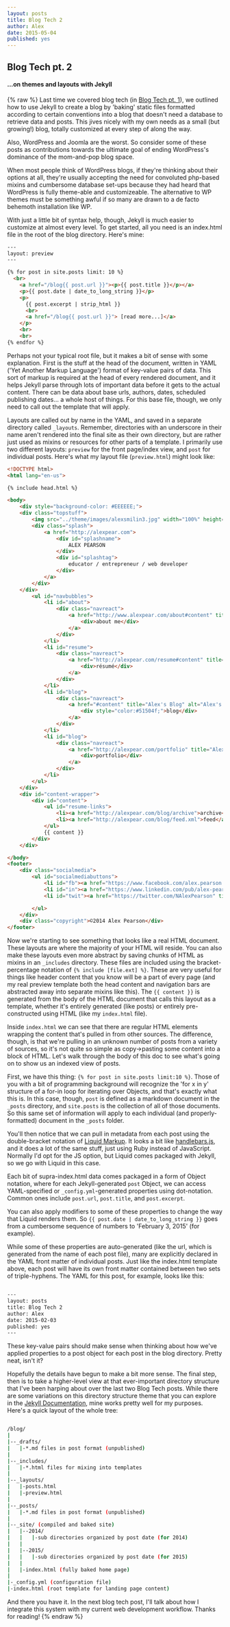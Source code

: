 ```yaml
---
layout: posts
title: Blog Tech 2
author: Alex
date: 2015-05-04
published: yes
---
```


## Blog Tech pt. 2
#### ...on themes and layouts with Jekyll

{% raw %}
Last time we covered blog tech (in [Blog Tech pt. 1](http://alexpear.com/blog/2014/12/03/blog-tech-1/)), we outlined how to use Jekyll to create a blog by 'baking' static files formatted according to certain conventions into a blog that doesn't need a database to retrieve data and posts. This jives nicely with my own needs as a small (but growing!) blog, totally customized at every step of along the way. 

Also, WordPress and Joomla are the worst. So consider some of these posts as contributions towards the ultimate goal of ending WordPress's dominance of the mom-and-pop blog space. 

When most people think of WordPress blogs, if they're thinking about their options at all, they're usually accepting the need for convoluted php-based mixins and cumbersome database set-ups because they had heard that WordPress is fully theme-able and customizeable. The alternative to WP themes must be something awful if so many are drawn to a de facto behemoth installation like WP. 

With just a little bit of syntax help, though, Jekyll is much easier to customize at almost every level. To get started, all you need is an index.html file in the root of the blog directory. Here's mine: 

```html
---
layout: preview
---

{% for post in site.posts limit: 10 %}
  <br>
    <a href="/blog{{ post.url }}"><p>{{ post.title }}</p></a>
    <p>{{ post.date | date_to_long_string }}</p>
    <p>
      {{ post.excerpt | strip_html }}
      <br>
      <a href="/blog{{ post.url }}"> [read more...]</a>
    </p>
    <br>
    <br>
{% endfor %}

```

Perhaps not your typical root file, but it makes a bit of sense with some explanation. First is the stuff at the head of the document, written in YAML ('Yet Another Markup Language') format of key-value pairs of data. This sort of markup is required at the head of every rendered document, and it helps Jekyll parse through lots of important data before it gets to the actual content. There can be data about base urls, authors, dates, scheduled publishing dates... a whole host of things. For this base file, though, we only need to call out the template that will apply. 

Layouts are called out by name in the YAML, and saved in a separate directory called `_layouts`. Remember, directories with an underscore in their name aren't rendered into the final site as their own directory, but are rather just used as mixins or resources for other parts of a template. I primarily use two different layouts: `preview` for the front page/index view, and `post` for individual posts. Here's what my layout file (`preview.html`) might look like:

```html
<!DOCTYPE html>
<html lang="en-us">

{% include head.html %}

<body>
    <div style="background-color: #EEEEEE;">
    <div class="topstuff">
        <img src="../theme/images/alexsmilin3.jpg" width="100%" height="auto"></img>
        <div class="splash">
            <a href="http://alexpear.com">
                <div id="splashname">
                    ALEX PEARSON
                </div>
                <div id="splashtag">
                    educator / entrepreneur / web developer
                </div>
            </a>
        </div>
    </div>
        <ul id="navbubbles">
            <li id="about">
                <div class="navreact">
                    <a href="http://www.alexpear.com/about#content" title="About Alex" alt="About Alex">
                        <div>about me</div>
                    </a>
                </div>
            </li>
            <li id="resume">
                <div class="navreact">
                    <a href="http://alexpear.com/resume#content" title="Alex's Resume" alt="Alex's Resume">
                        <div>résumé</div>
                    </a>
                </div>
            </li>
            <li id="blog">
                <div class="navreact">
                    <a href="#content" title="Alex's Blog" alt="Alex's Blog">
                        <div style="color:#51504f;">blog</div>
                    </a>
                </div>
            </li>
            <li id="blog">
                <div class="navreact">
                    <a href="http://alexpear.com/portfolio" title="Alex's Twitter Feed" alt="Alex's Tweets">
                        <div>portfolio</div>
                    </a>
                </div>
            </li>
        </ul>
    </div>
    <div id="content-wrapper">
        <div id="content">
            <ul id="resume-links">
                <li><a href="http://alexpear.com/blog/archive">archive</a></li>
                <li><a href="http://alexpear.com/blog/feed.xml">feed</a></li>
            </ul>
            {{ content }}
        </div>
    </div>

</body>
<footer>
    <div class="socialmedia">
        <ul id="socialmediabuttons">
            <li id="fb"><a href="https://www.facebook.com/alex.pearson.568" title="facebook">f</a></li>
            <li id="in"><a href="https://www.linkedin.com/pub/alex-pearson/a4/492/a16" title="linkedin">in</a></li>
            <li id="twit"><a href="https://twitter.com/NAlexPearson" title="twitter"><img src="theme/images/twitterwhite.png" width="80%"></a></li>

        </ul>
    </div>
    <div class="copyright">©2014 Alex Pearson</div>
</footer>


```

Now we're starting to see something that looks like a real HTML document. These layouts are where the majority of your HTML will reside. You can also make these layouts even more abstract by saving chunks of HTML as mixins in an `_includes` directory. These files are included using the bracket-percentage notation of 
 `{% include [file.ext] %}`. These are very useful for things like header content that you know will be a part of every page (and my real preview template both the head content and navigation bars are abstracted away into separate mixins like this). The `{{ content }}` is generated from the body of the HTML document that calls this layout as a template, whether it's entirely generated (like posts) or entirely pre-constructed using HTML (like my `index.html` file). 

Inside `index.html` we can see that there are regular HTML elements wrapping the content that's pulled in from other sources. The difference, though, is that we're pulling in an unknown number of posts from a variety of sources, so it's not quite so simple as copy->pasting some content into a block of HTML. Let's walk through the body of this doc to see what's going on to show us an indexed view of posts. 

First, we have this thing: `{% for post in site.posts limit:10 %}`. Those of you with a bit of programming background will recognize the 'for x in y' structure of a for-in loop for iterating over Objects, and that's exactly what this is. In this case, though, `post` is defined as a markdown document in the `_posts` directory, and `site.posts` is the collection of all of those documents. So this same set of information will apply to each individual (and properly-formatted) document in the `_posts` folder. 

You'll then notice that we can pull in metadata from each post using the double-bracket notation of [Liquid Markup](http://liquidmarkup.org/). It looks a bit like [handlebars.js](http://handlebarsjs.com/), and it does a lot of the same stuff, just using Ruby instead of JavaScript. Normally I'd opt for the JS option, but Liquid comes packaged with Jekyll, so we go with Liquid in this case. 

Each bit of supra-index.html data comes packaged in a form of Object notation, where for each Jekyll-generated `post` Object, we can access YAML-specified or `_config.yml`-generated properties using dot-notation. Common ones include `post.url`, `post.title`, and `post.excerpt`. 

You can also apply modifiers to some of these properties to change the way that Liquid renders them. So `{{ post.date | date_to_long_string }}` goes from a cumbersome sequence of numbers to 'February 3, 2015' (for example). 

While some of these properties are auto-generated (like the url, which is generated from the name of each post file), many are explicitly declared in the YAML front matter of individual posts. Just like the index.html template above, each post will have its own front matter contained between two sets of triple-hyphens. The YAML for this post, for example, looks like this: 

```html

---
layout: posts
title: Blog Tech 2
author: Alex
date: 2015-02-03
published: yes
---

```

These key-value pairs should make sense when thinking about how we've applied properties to a post object for each post in the blog directory. Pretty neat, isn't it?

Hopefully the details have begun to make a bit more sense. The final step, then is to take a higher-level view at that ever-important directory structure that I've been harping about over the last two Blog Tech posts. While there are some variations on this directory structure theme that you can explore in the [Jekyll Documentation](http://jekyllrb.com/docs/home/), mine works pretty well for my purposes. Here's a quick layout of the whole tree:

```bash

/blog/
|
|--_drafts/
|   |-*.md files in post format (unpublished)
|
|--_includes/
|   |-*.html files for mixing into templates
|
|--_layouts/
|   |-posts.html 
|   |-preview.html
|
|--_posts/
|   |-*.md files in post format (unpublished)
|
|--_site/ (compiled and baked site)
|   |--2014/
|   |   |-sub directories organized by post date (for 2014)
|   |
|   |--2015/
|   |   |-sub directories organized by post date (for 2015)
|   |
|   |-index.html (fully baked home page)
|
|-_config.yml (configuration file)
|-index.html (root template for landing page content)


```

And there you have it. In the next blog tech post, I'll talk about how I integrate this system with my current web development workflow. Thanks for reading!
{% endraw %}

































